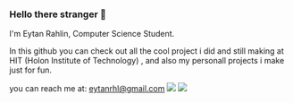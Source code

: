 ### Hello there stranger 👋

<!--
**BiggieFudge/BiggieFudge** is a ✨ _special_ ✨ repository because its `README.md` (this file) appears on your GitHub profile.

Here are some ideas to get you started:





-->

I'm Eytan Rahlin, Computer Science Student.

In this github you can check out all the cool project i did and still making at HIT (Holon Institute of Technology) , and also my personall projects i make just for fun.



you can reach me at: eytanrhl@gmail.com
![](https://github.com/BiggieFudge/Github-stat/blob/master/generated/overview.svg)
![](https://github.com/BiggieFudge/Github-stat/blob/master/generated/languages.svg)
